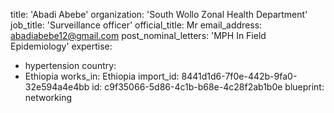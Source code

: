 title: 'Abadi Abebe'
organization: 'South Wollo Zonal Health Department'
job_title: 'Surveillance officer'
official_title: Mr
email_address: abadiabebe12@gmail.com
post_nominal_letters: 'MPH In Field Epidemiology'
expertise:
  - hypertension
country:
  - Ethiopia
works_in: Ethiopia
import_id: 8441d1d6-7f0e-442b-9fa0-32e594a4e4bb
id: c9f35066-5d86-4c1b-b68e-4c28f2ab1b0e
blueprint: networking
